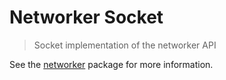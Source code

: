 # Networker Socket

> Socket implementation of the networker API

See the [networker](../networker) package for more information.

